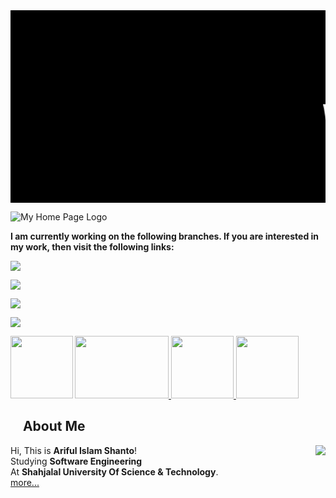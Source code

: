<div style="font-family : courier new; background : black;">  
<marquee><font size="24" color="white">

# Welcome To <mark>Ariful Islam Shanto</mark>'s Web Page Repository

</font></marquee></div>



![My Home Page Logo](https://shanto-swe029.github.io/MyGithubPhotos/homepagelogo.png)

**I am currently working on the following branches. If you are interested in my work, then visit the following links:**

 [![](https://shanto-swe029.github.io/MyGithubPhotos/programmingnotes.png)](https://shanto-swe029.github.io/programmingnotes) 
  
 [![](https://shanto-swe029.github.io/MyGithubPhotos/mathematicsnotes.png)](https://shanto-swe029.github.io/mathematicsnotes) 

  
 [![](https://shanto-swe029.github.io/MyGithubPhotos/programmingproblems.png)](https://shanto-swe029.github.io/programmingproblems) 

  
 [![](https://shanto-swe029.github.io/MyGithubPhotos/mustdomathforcp2.png)](https://shanto-swe029.github.io/must-do-math-cp/home) 
 
 
 
<a href = "https://shanto-swe029.github.io/programmingnotes"> <img src = "https://shanto-swe029.github.io/MyGithubPhotos/programmingnotes.png" height = "100" align = "left"> </a>
<a href = "https://shanto-swe029.github.io/mathematicsnotes"> <img src = "https://shanto-swe029.github.io/MyGithubPhotos/mathematicsnotes.png" height = "100" width = "150"> </a>
<a href = "https://shanto-swe029.github.io/programmingproblems"> <img src = "https://shanto-swe029.github.io/MyGithubPhotos/programmingproblems.png" height = "100"> </a>
<a href = "https://shanto-swe029.github.io/must-do-math-cp/home"> <img src = "https://shanto-swe029.github.io/MyGithubPhotos/mustdomathforcp2.png" height = "100"> </a>
 
 
##     **About Me**  


<p align='center'>
<img align='right' src="https://shanto-swe029.github.io/MyGithubPhotos/myphoto1.jpg">

 <p/>
 
Hi, This is <b>Ariful Islam Shanto</b>!<br>
Studying <b>Software Engineering</b><br>
At <b>Shahjalal University Of Science & Technology</b>.<br>
<a href = "https://shanto-swe029.github.io/about"> more... </a>
